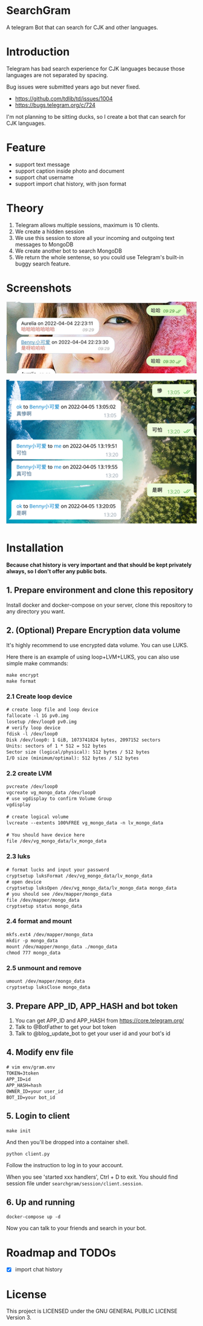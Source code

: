 # SearchGram

A telegram Bot that can search for CJK and other languages.

# Introduction

Telegram has bad search experience for CJK languages because those languages are not separated by spacing.

Bug issues were submitted years ago but never fixed.

* https://github.com/tdlib/td/issues/1004
* https://bugs.telegram.org/c/724

I'm not planning to be sitting ducks, so I create a bot that can search for CJK languages.

# Feature

* support text message
* support caption inside photo and document
* support chat username
* support import chat history, with json format

# Theory

1. Telegram allows multiple sessions, maximum is 10 clients.
2. We create a hidden session
3. We use this session to store all your incoming and outgoing text messages to MongoDB
4. We create another bot to search MongoDB
5. We return the whole sentense, so you could use Telegram's built-in buggy search feature.

# Screenshots

![](assets/1.jpeg)

![](assets/2.png)

# Installation

**Because chat history is very important and that should be kept privately always, so I don't offer any public bots.**

## 1. Prepare environment and clone this repository

Install docker and docker-compose on your server, clone this repository to any directory you want.

## 2. (Optional) Prepare Encryption data volume

It's highly recommend to use encrypted data volume. You can use LUKS.

Here there is an example of using loop+LVM+LUKS, you can also use simple make commands:

```shell
make encrypt
make format
```

### 2.1 Create loop device

```shell
# create loop file and loop device
fallocate -l 1G pv0.img
losetup /dev/loop0 pv0.img
# verify loop device
fdisk -l /dev/loop0
Disk /dev/loop0: 1 GiB, 1073741824 bytes, 2097152 sectors
Units: sectors of 1 * 512 = 512 bytes
Sector size (logical/physical): 512 bytes / 512 bytes
I/O size (minimum/optimal): 512 bytes / 512 bytes

```

### 2.2 create LVM

```shell
pvcreate /dev/loop0
vgcreate vg_mongo_data /dev/loop0
# use vgdisplay to confirm Volume Group
vgdisplay

# create logical volume
lvcreate --extents 100%FREE vg_mongo_data -n lv_mongo_data

# You should have device here 
file /dev/vg_mongo_data/lv_mongo_data
```

### 2.3 luks

```shell
# format lucks and input your password
cryptsetup luksFormat /dev/vg_mongo_data/lv_mongo_data
# open device
cryptsetup luksOpen /dev/vg_mongo_data/lv_mongo_data mongo_data
# you should see /dev/mapper/mongo_data
file /dev/mapper/mongo_data
cryptsetup status mongo_data
```

### 2.4 format and mount

```shell
mkfs.ext4 /dev/mapper/mongo_data
mkdir -p mongo_data
mount /dev/mapper/mongo_data ./mongo_data
chmod 777 mongo_data
```

### 2.5 unmount and remove

```shell
umount /dev/mapper/mongo_data
cryptsetup luksClose mongo_data
````

## 3. Prepare APP_ID, APP_HASH and bot token

1. You can get APP_ID and APP_HASH from https://core.telegram.org/
2. Talk to @BotFather to get your bot token
3. Talk to @blog_update_bot to get your user id and your bot's id

## 4. Modify env file

```shell
# vim env/gram.env
TOKEN=3token
APP_ID=id
APP_HASH=hash
OWNER_ID=your user_id
BOT_ID=your bot_id
```

## 5. Login to client

```shell
make init
```

And then you'll be dropped into a container shell.

```shell
python client.py
```

Follow the instruction to log in to your account.

When you see 'started xxx handlers', Ctrl + D to exit. You should find session file
under `searchgram/session/client.session`.

## 6. Up and running

```shell
docker-compose up -d
```

Now you can talk to your friends and search in your bot.

# Roadmap and TODOs

- [x] import chat history

# License

This project is LICENSED under the GNU GENERAL PUBLIC LICENSE Version 3.